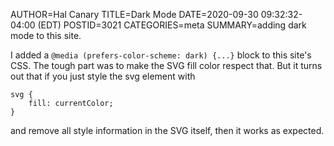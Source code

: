 AUTHOR=Hal Canary
TITLE=Dark Mode
DATE=2020-09-30 09:32:32-04:00 (EDT)
POSTID=3021
CATEGORIES=meta
SUMMARY=adding dark mode to this site.

I added a `@media (prefers-color-scheme: dark) {...}` block to this site's CSS. The tough part was to make the SVG fill color respect that.  But it turns out that if you just style the svg element with
```
svg {
    fill: currentColor;    
}
```
and remove all style information in the SVG itself, then it works as expected.

